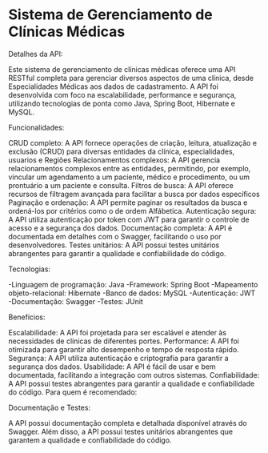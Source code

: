# Sistema de Gerenciamento de Clínicas Médicas

Detalhes da API:

Este sistema de gerenciamento de clínicas médicas oferece uma API RESTful completa para gerenciar diversos aspectos de uma clínica, desde Especialidades Médicas aos dados de cadastramento. A API foi desenvolvida com foco na escalabilidade, performance e segurança, utilizando tecnologias de ponta como Java, Spring Boot, Hibernate e MySQL.

Funcionalidades:

CRUD completo: A API fornece operações de criação, leitura, atualização e exclusão (CRUD) para diversas entidades da clínica, especialidades, usuarios e Regiões
Relacionamentos complexos: A API gerencia relacionamentos complexos entre as entidades, permitindo, por exemplo, vincular um agendamento a um paciente, médico e procedimento, ou um prontuário a um paciente e consulta.
Filtros de busca: A API oferece recursos de filtragem avançada para facilitar a busca por dados específicos
Paginação e ordenação: A API permite paginar os resultados da busca e ordená-los por critérios como o de ordem Alfábetica.
Autenticação segura: A API utiliza autenticação por token com JWT para garantir o controle de acesso e a segurança dos dados.
Documentação completa: A API é documentada em detalhes com o Swagger, facilitando o uso por desenvolvedores.
Testes unitários: A API possui testes unitários abrangentes para garantir a qualidade e confiabilidade do código.

Tecnologias:

-Linguagem de programação: Java
-Framework: Spring Boot
-Mapeamento objeto-relacional: Hibernate
-Banco de dados: MySQL
-Autenticação: JWT
-Documentação: Swagger
-Testes: JUnit

Benefícios:

Escalabilidade: A API foi projetada para ser escalável e atender às necessidades de clínicas de diferentes portes.
Performance: A API foi otimizada para garantir alto desempenho e tempo de resposta rápido.
Segurança: A API utiliza autenticação e criptografia para garantir a segurança dos dados.
Usabilidade: A API é fácil de usar e bem documentada, facilitando a integração com outros sistemas.
Confiabilidade: A API possui testes abrangentes para garantir a qualidade e confiabilidade do código.
Para quem é recomendado:

Documentação e Testes:

A API possui documentação completa e detalhada disponível através do Swagger. Além disso, a API possui testes unitários abrangentes que garantem a qualidade e confiabilidade do código.
